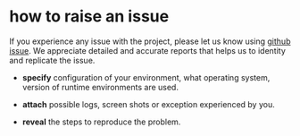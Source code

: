 # how to raise an issue

If you experience any issue with the project, please let us know using [github issue](https://github.com/zalando/scarl/issue). We appreciate detailed and accurate reports that helps us to identity and replicate the issue. 

* **specify** configuration of your environment, what operating system, version of runtime environments are used. 

* **attach** possible logs, screen shots or exception experienced by you.

* **reveal** the steps to reproduce the problem.

